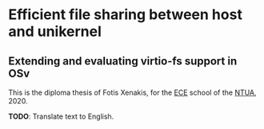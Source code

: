 # Efficient file sharing between host and unikernel

## Extending and evaluating virtio-fs support in OSv

This is the diploma thesis of Fotis Xenakis, for the
[ECE](https://www.ece.ntua.gr/) school of the [NTUA](https://www.ntua.gr/),
2020.

**TODO**: Translate text to English.

